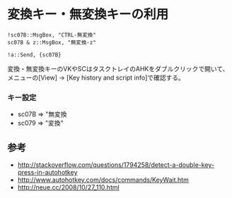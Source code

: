 ﻿# 変換キー・無変換キーの利用


```autohotkey
!sc07B::MsgBox, "CTRL-無変換"
sc07B & z::MsgBox, "無変換-z"
```

```autohotkey
!a::Send, {sc07B}
```

変換・無変換キーのVKやSCはタスクトレイのAHKをダブルクリックで開いて、メニューの[View] -> [Key history and script info]で確認する。

### キー設定

- sc07B => "無変換
- sc079 => "変換"

## 参考

- http://stackoverflow.com/questions/1794258/detect-a-double-key-press-in-autohotkey
- http://www.autohotkey.com/docs/commands/KeyWait.htm
- http://neue.cc/2008/10/27_110.html
